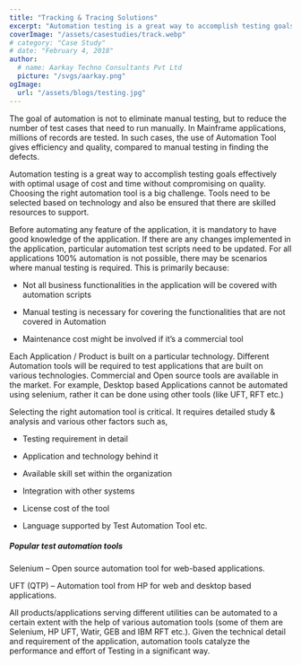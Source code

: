 ```yaml
---
title: "Tracking & Tracing Solutions"
excerpt: "Automation testing is a great way to accomplish testing goals effectively with optimal usage of cost and time without compromising on quality. "
coverImage: "/assets/casestudies/track.webp"
# category: "Case Study"
# date: "February 4, 2018"
author:
  # name: Aarkay Techno Consultants Pvt Ltd
  picture: "/svgs/aarkay.png"
ogImage:
  url: "/assets/blogs/testing.jpg"
---
```


The goal of automation is not to eliminate manual testing, but to reduce the number of test cases that need to run manually. In Mainframe applications, millions of records are tested. In such cases, the use of Automation Tool gives efficiency and quality, compared to manual testing in finding the defects.

Automation testing is a great way to accomplish testing goals effectively with optimal usage of cost and time without compromising on quality. Choosing the right automation tool is a big challenge. Tools need to be selected based on technology and also be ensured that there are skilled resources to support.

Before automating any feature of the application, it is mandatory to have good knowledge of the application. If there are any changes implemented in the application, particular automation test scripts need to be updated. For all applications 100% automation is not possible, there may be scenarios where manual testing is required. This is primarily because:

- Not all business functionalities in the application will be covered with automation scripts

- Manual testing is necessary for covering the functionalities that are not covered in Automation

- Maintenance cost might be involved if it’s a commercial tool

Each Application / Product is built on a particular technology. Different Automation tools will be required to test applications that are built on various technologies. Commercial and Open source tools are available in the market. For example, Desktop based Applications cannot be automated using selenium, rather it can be done using other tools (like UFT, RFT etc.)

Selecting the right automation tool is critical. It requires detailed study & analysis and various other factors such as,

- Testing requirement in detail

- Application and technology behind it

- Available skill set within the organization

- Integration with other systems

- License cost of the tool

- Language supported by Test Automation Tool etc.

##### Popular test automation tools

Selenium – Open source automation tool for web-based applications.

UFT (QTP) – Automation tool from HP for web and desktop based applications.

All products/applications serving different utilities can be automated to a certain extent with the help of various automation tools (some of them are Selenium, HP UFT, Watir, GEB and IBM RFT etc.). Given the technical detail and requirement of the application, automation tools catalyze the performance and effort of Testing in a significant way.
